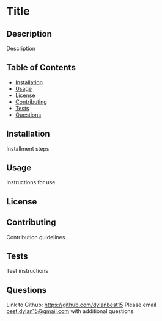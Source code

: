 # Title
## Description
Description

## Table of Contents
* [Installation](#installation)
* [Usage](#usage)
* [License](#license)
* [Contributing](#contributing)
* [Tests](#tests)
* [Questions](#questions)

## Installation
Installment steps

## Usage
Instructions for use

## License

## Contributing
Contribution guidelines

## Tests
Test instructions
    
## Questions
Link to Github: https://github.com/dylanbest15
Please email best.dylan15@gmail.com with additional questions.